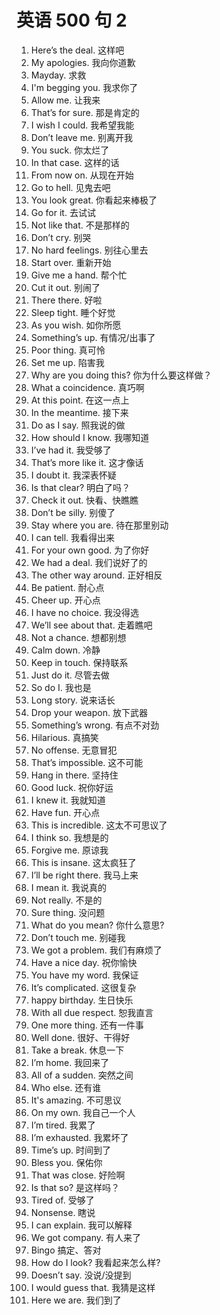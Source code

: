 # 英语 500 句 2

1. Here’s the deal. 这样吧
2. My apologies. 我向你道歉
3. Mayday. 求救
4. I'm begging you. 我求你了
5. Allow me. 让我来
6. That’s for sure. 那是肯定的
7. I wish I could. 我希望我能
8. Don’t leave me. 别离开我
9. You suck. 你太烂了
10. In that case. 这样的话
11. From now on. 从现在开始
12. Go to hell. 见鬼去吧
13. You look great. 你看起来棒极了
14. Go for it. 去试试
15. Not like that. 不是那样的
16. Don’t cry. 别哭
17. No hard feelings. 别往心里去
18. Start over. 重新开始
19. Give me a hand. 帮个忙
20. Cut it out. 别闹了
21. There there. 好啦
22. Sleep tight. 睡个好觉
23. As you wish. 如你所愿
24. Something’s up. 有情况/出事了
25. Poor thing. 真可怜
26. Set me up. 陷害我
27. Why are you doing this? 你为什么要这样做？
28. What a coincidence. 真巧啊
29. At this point. 在这一点上
30. In the meantime. 接下来
31. Do as I say. 照我说的做
32. How should I know. 我哪知道
33. I’ve had it. 我受够了
34. That’s more like it. 这才像话
35. I doubt it. 我深表怀疑
36. Is that clear? 明白了吗？
37. Check it out. 快看、快瞧瞧
38. Don’t be silly. 别傻了
39. Stay where you are. 待在那里别动
40. I can tell. 我看得出来
41. For your own good. 为了你好
42. We had a deal. 我们说好了的
43. The other way around. 正好相反
44. Be patient. 耐心点
45. Cheer up. 开心点
46. I have no choice. 我没得选
47. We’ll see about that. 走着瞧吧
48. Not a chance. 想都别想
49. Calm down. 冷静
50. Keep in touch. 保持联系
51. Just do it. 尽管去做
52. So do I. 我也是
53. Long story. 说来话长
54. Drop your weapon. 放下武器
55. Something’s wrong. 有点不对劲
56. Hilarious. 真搞笑
57. No offense. 无意冒犯
58. That’s impossible. 这不可能
59. Hang in there. 坚持住
60. Good luck. 祝你好运
61. I knew it. 我就知道
62. Have fun. 开心点
63. This is incredible. 这太不可思议了
64. I think so. 我想是的
65. Forgive me. 原谅我
66. This is insane. 这太疯狂了
67. I’ll be right there. 我马上来
68. I mean it. 我说真的
69. Not really. 不是的
70. Sure thing. 没问题
71. What do you mean? 你什么意思?
72. Don’t touch me. 别碰我
73. We got a problem. 我们有麻烦了
74. Have a nice day. 祝你愉快
75. You have my word. 我保证
76. It’s complicated. 这很复杂
77. happy birthday. 生日快乐
78. With all due respect. 恕我直言
79. One more thing. 还有一件事
80. Well done. 很好、干得好
81. Take a break. 休息一下
82. I’m home. 我回来了
83. All of a sudden. 突然之间
84. Who else. 还有谁
85. It's amazing. 不可思议
86. On my own. 我自己一个人
87. I’m tired. 我累了
88. I’m exhausted. 我累坏了
89. Time’s up. 时间到了
90. Bless you. 保佑你
91. That was close. 好险啊
92. Is that so? 是这样吗？
93. Tired of. 受够了
94. Nonsense. 瞎说
95. I can explain. 我可以解释
96. We got company. 有人来了
97. Bingo 搞定、答对
98. How do I look? 我看起来怎么样?
99. Doesn’t say. 没说/没提到
100. I would guess that. 我猜是这样
101. Here we are. 我们到了
